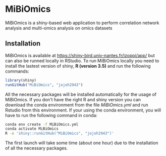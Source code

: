 # MiBiOmics
MiBiOmics is a shiny-based web application to perform correlation network analysis and multi-omics analysis on omics datasets

## Installation

MiBiOmics is available at https://shiny-bird.univ-nantes.fr/jzoppi/app/ but can also be runned locally in RStudio. To run MiBiOmics locally you need to install the lastest version of shiny, **R (version 3.5)** and run the following commands:

```r
library(shiny)
runGitHub("MiBiOmics", "jojoh2943")
```
All the necessary packages will be installed automatically for the usage of MiBiOmics. If you don't have the right R and shiny version you can download the conda environment from the file *MiBiOmics.yml* and run Rstudio from this environment. If your using the conda environment, you will have to run the following command in conda:

```bash
conda env create -f MiBiOmics.yml
conda activate MiBiOmics
R -e 'shiny::runGitHub("MiBiOmics", "jojoh2943")'
```

The first launch will take some time (about one hour) due to the installation of all the necessary packages.
